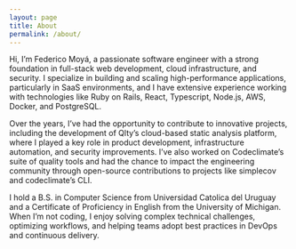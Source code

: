 ```yaml
---
layout: page
title: About
permalink: /about/
---
```


Hi, I’m Federico Moyá, a passionate software engineer with a strong foundation in full-stack web development, cloud infrastructure, and security. I specialize in building and scaling high-performance applications, particularly in SaaS environments, and I have extensive experience working with technologies like Ruby on Rails, React, Typescript, Node.js, AWS, Docker, and PostgreSQL.

Over the years, I’ve had the opportunity to contribute to innovative projects, including the development of Qlty’s cloud-based static analysis platform, where I played a key role in product development, infrastructure automation, and security improvements. I’ve also worked on Codeclimate’s suite of quality tools and had the chance to impact the engineering community through open-source contributions to projects like simplecov and codeclimate’s CLI.

I hold a B.S. in Computer Science from Universidad Catolica del Uruguay and a Certificate of Proficiency in English from the University of Michigan. When I’m not coding, I enjoy solving complex technical challenges, optimizing workflows, and helping teams adopt best practices in DevOps and continuous delivery.
